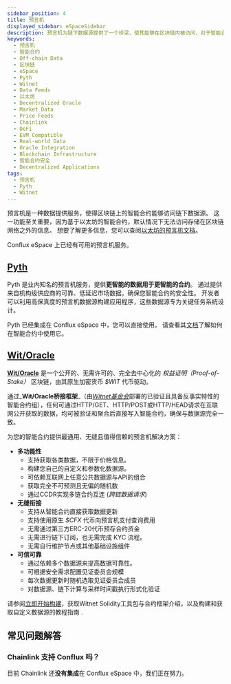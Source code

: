 ```yaml
---
sidebar_position: 4
title: 预言机
displayed_sidebar: eSpaceSidebar
description: 预言机为链下数据源提供了一个桥梁，使其能够在区块链内被访问，对于智能合约来说是必不可少的。
keywords:
  - 预言机
  - 智能合约
  - Off-chain Data
  - 区块链
  - eSpace
  - Pyth
  - Witnet
  - Data Feeds
  - 以太坊
  - Decentralized Oracle
  - Market Data
  - Price Feeds
  - Chainlink
  - DeFi
  - EVM Compatible
  - Real-world Data
  - Oracle Integration
  - Blockchain Infrastructure
  - 智能合约安全
  - Decentralized Applications
tags:
  - 预言机
  - Pyth
  - Witnet
---
```


预言机是一种数据提供服务，使得区块链上的智能合约能够访问链下数据源。 这一功能至关重要，因为基于以太坊的智能合约，默认情况下无法访问存储在区块链网络之外的信息。 想要了解更多信息，您可以查阅[以太坊的预言机文档](https://ethereum.org/en/developers/docs/oracles/)。

Conflux eSpace 上已经有可用的预言机服务。

## [Pyth](https://pyth.network/)

Pyth 是业内知名的预言机服务，提供**更智能的数据用于更智能的合约**。 通过提供来自机构级供应商的可靠、低延迟市场数据，确保您智能合约的安全性。 开发者可以利用高保真度的预言机数据源构建应用程序，这些数据源专为关键任务系统设计。

Pyth 已经集成在 Conflux eSpace 中，您可以直接使用。 请查看其[文档](https://docs.pyth.network/documentation/pythnet-price-feeds/evm#mainnets)了解如何在智能合约中使用它。

## [Wit/Oracle](https://witnet.io/)

**[Wit/Oracle](https://witnet.io)** 是一个公开的、无需许可的、完全去中心化的 _权益证明（Proof-of-Stake）_ 区块链，由其原生加密货币 _$WIT_ 代币驱动。

通过_**Wit/Oracle桥接框架**_（由[_Witnet基金会_](https://witnet.foundation)部署的已验证且具备反事实特性的智能合约组），任何可通过HTTP/GET、HTTP/POST或HTTP/HEAD请求在互联网公开获取的数据，均可被验证和聚合后直接写入智能合约，确保与数据源完全一致。

为您的智能合约提供最通用、无缝且值得信赖的预言机解决方案：

- **多功能性**
  - 支持获取各类数据，不限于价格信息。
  - 构建您自己的自定义和参数化数据源。
  - 可依赖互联网上任意公共数据源与API的组合
  - 获取完全不可预测且无偏的随机数
  - 通过CCDR实现多链合约互连 (_跨链数据请求_)
- **无缝衔接**
  - 支持从智能合约直接获取数据更新
  - 支持使用原生 _$CFX_ 代币向预言机支付查询费用
  - 无需通过第三方ERC-20代币预存合约资金
  - 无需进行链下订阅，也无需完成 KYC 流程。
  - 无需自行维护节点或其他基础设施组件
- **可信可靠**
  - 通过依赖多个数据源来提高数据可靠性。
  - 可根据安全需求配置见证委员会规模
  - 每次数据更新时随机选取见证委员会成员
  - 对数据源、链下计算与采样时间戳执行形式化验证

请参阅[立即开始构建](https://medium.com/witnet/solidity-and-the-wit-oracle-852bc4b338c1)，获取Witnet Solidity工具包与合约框架介绍，以及构建和获取自定义数据源的教程指南 .

## 常见问题解答

### Chainlink 支持 Conflux 吗？

目前 Chainlink 还**没有集成**在 Conflux eSpace 中，我们正在努力。
